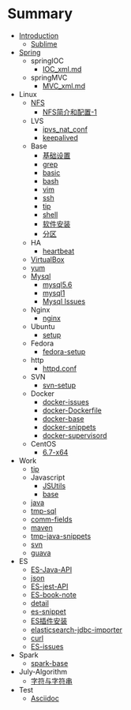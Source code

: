 # Summary

* [Introduction](README.md)
   * [Sublime](sublime.md)
* [Spring](springMVC.md)
   * springIOC
       * [IOC_xml.md](iocxml_md.md)
   * springMVC
       * [MVC_xml.md](mvcxml_md.md)
* Linux
   * [NFS](NFS简介和配置.md)
       * [NFS简介和配置-1](nfsjian_1.md)
   * LVS
       * [ipvs_nat_conf](ipvsnat_conf.md)
       * [keepalived](keepalived.md)
   * Base
       * [基础设置](ji_chu_she_zhi.md)
       * [grep](grep.md)
       * [basic](basic.md)
       * [bash](bash.md)
       * [vim](vim.md)
       * [ssh](ssh.md)
       * [tip](linux-tip.md)
       * [shell](shell.md)
       * [软件安装](ruan_jian_an_zhuang.md)
       * [分区](fen_qu.md)
   * HA
       * [heartbeat](heartbeat.md)
   * [VirtualBox](virtualbox.md)
   * [yum](yum.md)
   * [Mysql](mysql.md)
       * [mysql5.6](mysql56.md)
       * [mysql1](mysql1.md)
       * [Mysql Issues](mysqlcuo_wu.md)
   * Nginx
       * [nginx](nginx.md)
   * Ubuntu
       * [setup](ubuntu-setup.md)
   * Fedora
       * [fedora-setup](fedora-setup.md)
   * http
       * [httpd.conf](httpdconf.md)
   * SVN
       * [svn-setup](svn-setup.md)
   * Docker
       * [docker-issues](docker-issues.md)
       * [docker-Dockerfile](docker-dockerfile.md)
       * [docker-base](docker-base.md)
       * [docker-snippets](docker-snippets.md)
       * [docker-supervisord](docker-supervisord.md)
   * CentOS
       * [6.7-x64](67-x64.md)
* Work
   * [tip](tip.md)
   * Javascript
       * [JSUtils](jsutils.md)
       * [base](base.md)
   * [java](java.md)
   * [tmp-sql](tmp-sql.md)
   * [comm-fields](comm-fields.md)
   * [maven](maven.md)
   * [tmp-java-snippets](tmp-java-snippets.md)
   * [svn](work-svn.md)
   * [guava](guava.md)
* ES
   * [ES-Java-API](javaapi.md)
   * [json](json.md)
   * [ES-jest-API](jest.md)
   * [ES-book-note](es-book-note.md)
   * [detail](detail.md)
   * [es-snippet](es-snippet.md)
   * [ES插件安装](escha_jian_an_zhuang.md)
   * [elasticsearch-jdbc-importer](elasticsearch-jdbc-importer.md)
   * [curl](curl.md)
   * [ES-issues](es-issues.md)
* Spark
   * [spark-base](spark-base.md)
* July-Algorithm
   * [字符与字符串](zi_fu_yu_zi_fu_chuan.md)
* Test
   * [Asciidoc](test-asciidoc.adoc) 

